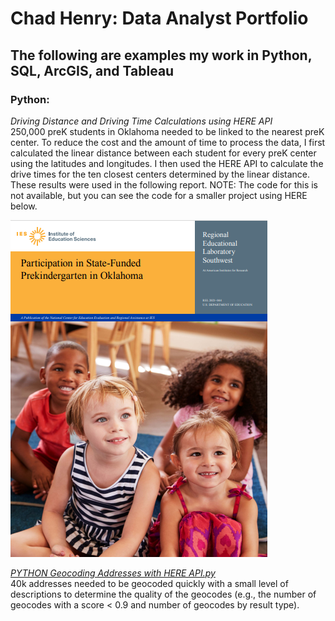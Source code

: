 # Chad Henry: Data Analyst Portfolio
## The following are examples my work in Python, SQL, ArcGIS, and Tableau

### Python:
*Driving Distance and Driving Time Calculations using HERE API*</br>
250,000 preK students in Oklahoma needed to be linked to the nearest preK center. To reduce the cost and the amount of time to process the data, I first calculated the linear distance between each student for every preK center using the latitudes and longitudes. I then used the HERE API to calculate the drive times for the ten closest centers determined by the linear distance. These results were used in the following report. NOTE: The code for this is not available, but you can see the code for a smaller project using HERE below. 

![Report](https://github.com/chenryAIR/KYWP/blob/main/Screenshot%202025-04-23%20141127.png)

*[PYTHON Geocoding Addresses with HERE API.py](https://github.com/chenryAIR/DataAnalystPortfolio/blob/main/PYTHON%20Geocoding%20Addresses%20with%20HERE%20API.py)*</br>
40k addresses needed to be geocoded quickly with a small level of descriptions to determine the quality of the geocodes (e.g., the number of geocodes with a score < 0.9 and number of geocodes by result type). 
